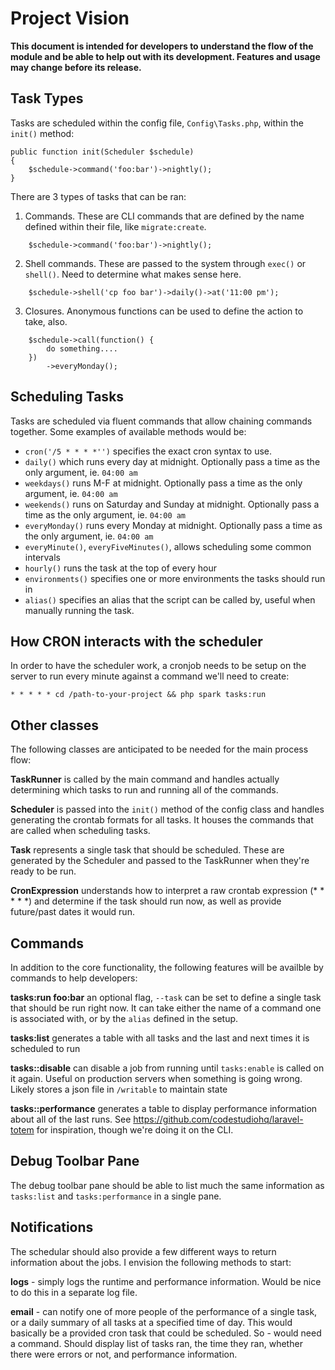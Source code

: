 # Project Vision

**This document is intended for developers to understand the flow of the module and be able to help out with
its development. Features and usage may change before its release.**

## Task Types

Tasks are scheduled within the config file, `Config\Tasks.php`, within the `init()` method: 

```
public function init(Scheduler $schedule)
{
    $schedule->command('foo:bar')->nightly();
}
``` 

There are 3 types of tasks that can be ran: 

1. Commands. These are CLI commands that are defined by the name defined within their file, like `migrate:create`.

```
    $schedule->command('foo:bar')->nightly();
``` 

2. Shell commands. These are passed to the system through `exec()` or `shell()`. Need to determine what makes 
sense here. 

```
    $schedule->shell('cp foo bar')->daily()->at('11:00 pm');
``` 

3. Closures. Anonymous functions can be used to define the action to take, also.

```
    $schedule->call(function() { 
        do something.... 
    })
        ->everyMonday();
```

## Scheduling Tasks

Tasks are scheduled via fluent commands that allow chaining commands together. Some examples of available methods
would be: 

- `cron('/5 * * * *'')` specifies the exact cron syntax to use.
- `daily()` which runs every day at midnight. Optionally pass a time as the only argument, ie. `04:00 am`
- `weekdays()` runs M-F at midnight. Optionally pass a time as the only argument, ie. `04:00 am` 
- `weekends()` runs on Saturday and Sunday at midnight. Optionally pass a time as the only argument, ie. `04:00 am`
- `everyMonday()` runs every Monday at midnight. Optionally pass a time as the only argument, ie. `04:00 am`
- `everyMinute()`, `everyFiveMinutes()`, allows scheduling some common intervals
- `hourly()` runs the task at the top of every hour
- `environments()` specifies one or more environments the tasks should run in
- `alias()` specifies an alias that the script can be called by, useful when manually running the task. 

## How CRON interacts with the scheduler

In order to have the scheduler work, a cronjob needs to be setup on the server to run every minute against a
command we'll need to create: 

```
* * * * * cd /path-to-your-project && php spark tasks:run
```

## Other classes

The following classes are anticipated to be needed for the main process flow:

**TaskRunner** is called by the main command and handles actually determining which tasks to run and 
running all of the commands.

**Scheduler** is passed into the `init()` method of the config class and handles generating the crontab formats
for all tasks. It houses the commands that are called when scheduling tasks. 

**Task** represents a single task that should be scheduled. These are generated by the Scheduler and passed
to the TaskRunner when they're ready to be run. 

**CronExpression** understands how to interpret a raw crontab expression (* * * * *) and determine if the task 
should run now, as well as provide future/past dates it would run. 

## Commands

In addition to the core functionality, the following features will be availble by commands to help developers:

**tasks:run foo:bar** an optional flag, `--task` can be set to define a single task that should be run right now.
It can take either the name of a command one is associated with, or by the `alias` defined in the setup.

**tasks:list** generates a table with all tasks and the last and next times it is scheduled to run

**tasks::disable** can disable a job from running until `tasks:enable`  is called on it again. Useful
on production servers when something is going wrong. Likely stores a json file in `/writable` to maintain state

**tasks::performance** generates a table to display performance information about all of the last runs. 
See https://github.com/codestudiohq/laravel-totem for inspiration, though we're doing it on the CLI.

## Debug Toolbar Pane

The debug toolbar pane should be able to list much the same information as `tasks:list` and `tasks:performance`
in a single pane. 

## Notifications

The schedular should also provide a few different ways to return information about the jobs. I envision the 
following methods to start: 

**logs** - simply logs the runtime and performance information. Would be nice to do this in a separate log file.

**email** - can notify one of more people of the performance of a single task, or a daily summary of all tasks
at a specified time of day. This would basically be a provided cron task that could be scheduled. So - would 
need a command. Should display list of tasks ran, the time they ran, whether there were errors or not, and 
performance information.  
